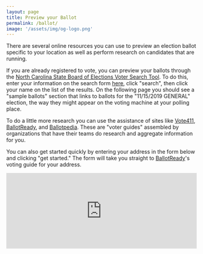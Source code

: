 ```yaml
---
layout: page
title: Preview your Ballot
permalink: /ballot/
image: '/assets/img/og-logo.png'
---
```


There are several online resources you can use to preview an election ballot specific to your location as well as perform research on candidates that are running.

If you are already registered to vote, you can preview your ballots through the <a href="https://vt.ncsbe.gov/RegLkup/" target="_blank" rel="noopener noreferrer">North Carolina State Board of Elections Voter Search Tool</a>. To do this, enter your information on the search form <a href="https://vt.ncsbe.gov/RegLkup/" target="_blank" rel="noopener noreferrer">here</a>, click "search", then click your name on the list of the results. On the following page you should see a "sample ballots" section that links to ballots for the "11/15/2019 GENERAL" election, the way they might appear on the voting machine at your polling place.

To do a little more research you can use the assistance of sites like <a href="https://www.vote411.org/" target="_blank" rel="noopener noreferrer">Vote411</a>, <a href="https://www.ballotready.com/" target="_blank" rel="noopener noreferrer">BallotReady</a>, and <a href="https://ballotpedia.org/Main_Page" target="_blank" rel="noopener noreferrer">Ballotpedia</a>. These are "voter guides" assembled by organizations that have their teams do research and aggregate information for you. 

You can also get started quickly by entering your address in the form below and clicking "get started." The form will take you straight to <a href="https://www.ballotready.com/" target="_blank" rel="noopener noreferrer">BallotReady</a>'s voting guide for your address.

<iframe style="background-color: transparent; border: none; overflow: hidden;" scrolling="no" src="https://www2.ballotready.org/widget/address_search" width="100%" height="200"><p>iframe not supported.</p></iframe>